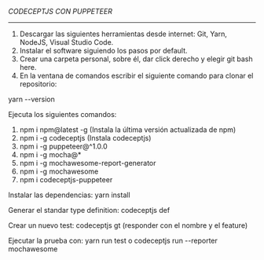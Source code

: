 
*CODECEPTJS CON PUPPETEER*

***      
1. Descargar las siguientes herramientas desde internet: Git, Yarn, NodeJS, Visual Studio Code.
2. Instalar el software siguiendo los pasos por default.
3. Crear una carpeta personal, sobre él, dar click derecho y elegir git bash here.
4. En la ventana de comandos escribir el siguiente comando para clonar el repositorio:

<micarpeta>yarn --version

Ejecuta los siguientes comandos: 

1. npm i npm@latest -g   (Instala la última versión actualizada de npm)
2. npm i -g codeceptjs   (Instala codeceptjs)
3. npm i -g puppeteer@^1.0.0 
4. npm i -g mocha@* 
5. npm i -g mochawesome-report-generator 
6. npm i -g mochawesome
7. npm i codeceptjs-puppeteer


Instalar las dependencias: 
yarn install

Generar el standar type definition: 
codeceptjs def

Crear un nuevo test: 
codeceptjs gt (responder con el nombre y el feature)

Ejecutar la prueba con: 
yarn run test 
o
codeceptjs run --reporter mochawesome

